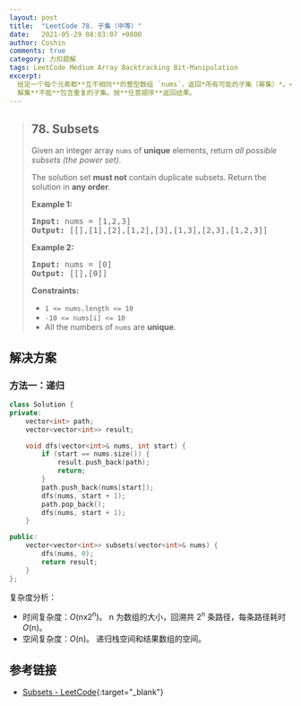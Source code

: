```yaml
---
layout: post
title:  "LeetCode 78. 子集（中等）"
date:   2021-05-29 08:03:07 +0800
author: Coshin
comments: true
category: 力扣题解
tags: LeetCode Medium Array Backtracking Bit-Manipulation
excerpt:
  给定一个每个元素都**互不相同**的整型数组 `nums`，返回*所有可能的子集（幂集）*。<br>
  解集**不能**包含重复的子集。按**任意顺序**返回结果。
---
```

> ## 78. Subsets
> 
> Given an integer array `nums` of **unique** elements, return *all possible
> subsets (the power set)*.
> 
> The solution set **must not** contain duplicate subsets. Return the solution
> in **any order**.
> 
> **Example 1:**
> 
> <pre>
> <strong>Input:</strong> nums = [1,2,3]
> <strong>Output:</strong> [[],[1],[2],[1,2],[3],[1,3],[2,3],[1,2,3]]
> </pre>
> 
> **Example 2:**
> 
> <pre>
> <strong>Input:</strong> nums = [0]
> <strong>Output:</strong> [[],[0]]
> </pre>
> 
> **Constraints:**
> 
> * `1 <= nums.length <= 10`
> * `-10 <= nums[i] <= 10`
> * All the numbers of `nums` are **unique**.

## 解决方案

### 方法一：递归

```cpp
class Solution {
private:
    vector<int> path;
    vector<vector<int>> result;

    void dfs(vector<int>& nums, int start) {
        if (start == nums.size()) {
            result.push_back(path);
            return;
        }
        path.push_back(nums[start]);
        dfs(nums, start + 1);
        path.pop_back();
        dfs(nums, start + 1);
    }

public:
    vector<vector<int>> subsets(vector<int>& nums) {
        dfs(nums, 0);
        return result;
    }
};
```

复杂度分析：
* 时间复杂度：*O*(nx2<sup>n</sup>)。
  n 为数组的大小，回溯共 2<sup>n</sup> 条路径，每条路径耗时 *O*(n)。
* 空间复杂度：*O*(n)。
  递归栈空间和结果数组的空间。

## 参考链接

* [Subsets - LeetCode](https://leetcode.com/problems/subsets/){:target="_blank"}
